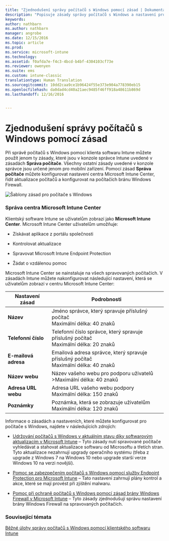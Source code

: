 ```yaml
---
title: "Zjednodušení správy počítačů s Windows pomocí zásad | Dokumentace Microsoftu"
description: "Popisuje zásady správy počítačů s Windows a nastavení pro Microsoft Intune Center."
keywords: 
author: nathbarn
ms.author: nathbarn
manager: angrobe
ms.date: 12/15/2016
ms.topic: article
ms.prod: 
ms.service: microsoft-intune
ms.technology: 
ms.assetid: f0afda7e-f4c3-4bcd-b4bf-4304103cf73e
ms.reviewer: owenyen
ms.suite: ems
ms.custom: intune-classic
translationtype: Human Translation
ms.sourcegitcommit: 10dd2caa9ce1b96424f55e373e904a778390eb15
ms.openlocfilehash: da0dad4cd40a21aec9485f46ff918a48611b869d
ms.lasthandoff: 12/16/2016


---
```


# <a name="use-policies-to-simplify-windows-pc-management"></a>Zjednodušení správy počítačů s Windows pomocí zásad

Při správě počítačů s Windows pomocí klienta softwaru Intune můžete použít jenom ty zásady, které jsou v konzole správce Intune uvedené v zásadách **Správa počítače**. Všechny ostatní zásady uvedené v konzole správce jsou určené jenom pro mobilní zařízení. Pomocí zásad **Správa počítače** můžete konfigurovat nastavení centra Microsoft Intune Center, řídit aktualizace počítačů a konfigurovat na počítačích bránu Windows Firewall.

![Šablony zásad pro počítače s Windows](../media/pc_policy_template.png)

### <a name="manage-the-microsoft-intune-center"></a>Správa centra Microsoft Intune Center
Klientský software Intune se uživatelům zobrazí jako **Microsoft Intune Center**. Microsoft Intune Center uživatelům umožňuje:

-   Získávat aplikace z portálu společnosti

-   Kontrolovat aktualizace

-   Spravovat Microsoft Intune Endpoint Protection

-  Žádat o vzdálenou pomoc

Microsoft Intune Center se nainstaluje na všech spravovaných počítačích. V zásadách Intune můžete nakonfigurovat následující nastavení, která se uživatelům zobrazí v centru Microsoft Intune Center:

|Nastavení zásad|Podrobnosti|
|------------------|--------------------|
|**Název**|Jméno správce, který spravuje příslušný počítač<br />Maximální délka: 40 znaků|
|**Telefonní číslo**|Telefonní číslo správce, který spravuje příslušný počítač<br />Maximální délka: 20 znaků|
|**E-mailová adresa**|Emailová adresa správce, který spravuje příslušný počítač<br />Maximální délka: 40 znaků|
|**Název webu**|Název vašeho webu pro podporu uživatelů<br />>Maximální délka: 40 znaků|
|**Adresa URL webu**|Adresa URL vašeho webu podpory<br />Maximální délka: 150 znaků|
|**Poznámky**|Poznámka, která se zobrazuje uživatelům<br />Maximální délka: 120 znaků|

Informace o zásadách a nastaveních, které můžete konfigurovat pro počítače s Windows, najdete v následujících zdrojích:

- [Udržování počítačů s Windows v aktuálním stavu díky softwarovým aktualizacím v Microsoft Intune](keep-windows-pcs-up-to-date-with-software-updates-in-microsoft-intune.md) – Tyto zásady nutí spravované počítače vyhledávat a stahovat aktualizace softwaru od Microsoftu a třetích stran. Tyto aktualizace nezahrnují upgrady operačního systému (třeba z upgrade z Windows 7 na Windows 10 nebo upgrade starší verze Windows 10 na verzi novější).

- [Pomoc se zabezpečením počítačů s Windows pomocí služby Endpoint Protection pro Microsoft Intune](help-secure-windows-pcs-with-endpoint-protection-for-microsoft-intune.md) – Tato nastavení zahrnují plány kontrol a akce, které se mají provést při zjištění malwaru.

- [Pomoc při ochraně počítačů s Windows pomocí zásad brány Windows Firewall v Microsoft Intune](help-protect-windows-pcs-using-windows-firewall-policies-in-microsoft-intune.md) – Tyto zásady zjednodušují správu nastavení brány Windows Firewall na spravovaných počítačích.


### <a name="see-also"></a>Související témata

[Běžné úlohy správy počítačů s Windows pomocí klientského softwaru Intune](common-windows-pc-management-tasks-with-the-microsoft-intune-computer-client.md)

